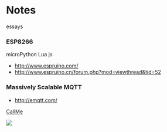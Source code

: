 # Notes
essays
### ESP8266  
microPython
Lua
js
- http://www.espruino.com/
- http://www.espruino.cn/forum.php?mod=viewthread&tid=52

		
###  Massively Scalable MQTT
- http://emqtt.com/


[CallMe](http://www.baidu.com?帅哥) 


![](http://upload-images.jianshu.io/upload_images/259-0ad0d0bfc1c608b6.jpg?imageMogr2/auto-orient/strip%7CimageView2/2/w/1240)

